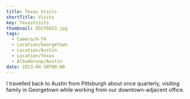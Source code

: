 ```yaml
---
title: Texas Visits
shortTitle: Visits
key: TexasVisits
thumbnail: DSCF6023.jpg
tags:
  - Camera/X-T4
  - Location/Georgetown
  - Location/Austin
  - Location/Texas
  - AlbumGroup/Austin
date: 2023-04-30T00:00
---
```

I travelled back to Austin from Pittsburgh about once quarterly, visiting family in Georgetown while working from our downtown-adjacent office.

